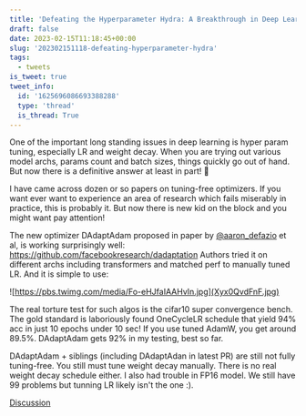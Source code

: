 ```yaml
---
title: 'Defeating the Hyperparameter Hydra: A Breakthrough in Deep Learning'
draft: false
date: 2023-02-15T11:18:45+00:00
slug: '202302151118-defeating-hyperparameter-hydra'
tags:
  - tweets
is_tweet: true
tweet_info:
  id: '1625696086693388288'
  type: 'thread'
  is_thread: True
---
```




One of the important long standing issues in deep learning is hyper param tuning, especially LR and weight decay. When you are trying out various model archs, params count and batch sizes, things quickly go out of hand. But now there is a definitive answer at least in part! 🧵

I have came across dozen or so papers on tuning-free optimizers. If you want ever want to experience an area of research which fails miserably in practice, this is probably it. But now there is new kid on the block and you might want pay attention!

The new optimizer DAdaptAdam proposed in paper by [@aaron_defazio](https://x.com/aaron_defazio) et al, is working surprisingly well: <https://github.com/facebookresearch/dadaptation>
Authors tried it on different archs including transformers and matched perf to manually tuned LR. And it is  simple to use: 

![https://pbs.twimg.com/media/Fo-eHJfaIAAHvIn.jpg](Xyx0QvdFnF.jpg)

The real torture test for such algos is the cifar10 super convergence bench. The gold standard is laboriously found OneCycleLR schedule that yield 94% acc in just 10 epochs under 10 sec! If you use tuned AdamW, you get around 89.5%. DAdaptAdam gets 92% in my testing, best so far.

DAdaptAdam + siblings (including DAdaptAdan in latest PR) are still not fully tuning-free. You still must tune weight decay manually. There is no real weight decay schedule either. I also had trouble in FP16 model. We still have 99 problems but tunning LR likely isn't the one :).

[Discussion](https://x.com/sytelus/status/1625696086693388288)
